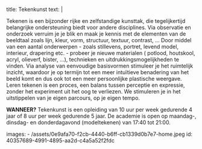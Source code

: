 title: Tekenkunst
text: |
  <p>Tekenen is een bijzonder rijke en zelfstandige kunsttak, die tegelijkertijd belangrijke ondersteuning biedt
  voor andere disciplines. Via observatie en onderzoek
  verruim je je blik en maak je kennis met de elementen
  van de beeldtaal zoals lijn, kleur, vorm, structuur,
  textuur, contrast, ...
  Door middel van een aantal onderwerpen - zoals
  stillevens, portret, levend model, interieur, drapering
  etc. - probeer je nieuwe materialen ( potlood,
  houtskool, acryl, olieverf, bister, ...), technieken en
  uitdrukkingsmogelijkheden te vinden. Via analyse van
  eenvoudige basisvormen stimuleer je het ruimtelijk
  inzicht, waardoor je op termijn tot een meer intuïtieve
  benadering van het beeld komt en dus ook tot een
  meer persoonlijke plastische weergave.
  Leren tekenen is een proces, een balans tussen
  perceptie en expressie, zonder het experiment uit het
  oog te verliezen. We stimuleren je in het uitstippelen
  van je eigen parcours, op je eigen tempo.
  </p>
  <p>
  	<strong>WANNEER?</strong> Tekenkunst is een opleiding van 10
  uur per week gedurende 4 jaar of 8 uur per week
  gedurende 5 jaar.
  De academie is open op maandag-, dinsdag- en
  donderdagavond (modeltekenen) van 17:40 tot
  21:00.
  </p>
images:
  - /assets/0e9afa70-f2cb-4440-b6ff-cb1339d0b7e7-home.jpeg
id: 40357689-4991-4895-aa2d-c4a5a52f2fdc
